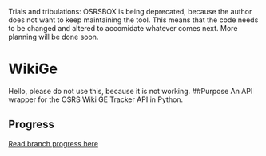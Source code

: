Trials and tribulations:
OSRSBOX is being deprecated, because the author does not want to keep maintaining the tool.
This means that the code needs to be changed and altered to accomidate whatever comes next.
More planning will be done soon.
# WikiGe
Hello, please do not use this, because it is not working.
##Purpose
An API wrapper for the OSRS Wiki GE Tracker API in Python.


## Progress
[Read branch progress here](https://x2m.notion.site/pyGE-6260ce8f2afc44e4980fb4e82009ff60)